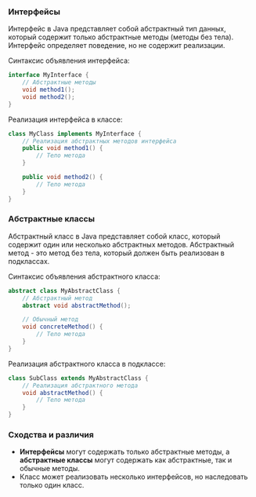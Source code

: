 ### Интерфейсы

Интерфейс в Java представляет собой абстрактный тип данных, который содержит только абстрактные методы (методы без тела). Интерфейс определяет поведение, но не содержит реализации.

Синтаксис объявления интерфейса:
```java
interface MyInterface {
    // Абстрактные методы
    void method1();
    void method2();
}
```

Реализация интерфейса в классе:
```java
class MyClass implements MyInterface {
    // Реализация абстрактных методов интерфейса
    public void method1() {
        // Тело метода
    }

    public void method2() {
        // Тело метода
    }
}
```

### Абстрактные классы

Абстрактный класс в Java представляет собой класс, который содержит один или несколько абстрактных методов. Абстрактный метод - это метод без тела, который должен быть реализован в подклассах.

Синтаксис объявления абстрактного класса:
```java
abstract class MyAbstractClass {
    // Абстрактный метод
    abstract void abstractMethod();

    // Обычный метод
    void concreteMethod() {
        // Тело метода
    }
}
```

Реализация абстрактного класса в подклассе:
```java
class SubClass extends MyAbstractClass {
    // Реализация абстрактного метода
    void abstractMethod() {
        // Тело метода
    }
}
```

### Сходства и различия

- **Интерфейсы** могут содержать только абстрактные методы, а **абстрактные классы** могут содержать как абстрактные, так и обычные методы.
- Класс может реализовать несколько интерфейсов, но наследовать только один класс.